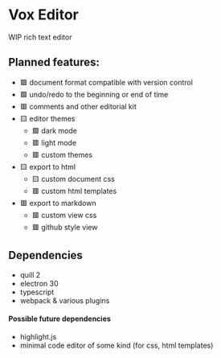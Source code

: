 # Vox Editor

WIP rich text editor

## Planned features:
+ 🟩 document format compatible with version control
+ 🟩 undo/redo to the beginning or end of time
+ 🟥 comments and other editorial kit
+ 🟨 editor themes
    - 🟩 dark mode
    - 🟥 light mode
    - 🟥 custom themes
+ 🟨 export to html
    - 🟨 custom document css
    - 🟥 custom html templates
+ 🟥 export to markdown
    - 🟥 custom view css
    - 🟥 github style view

## Dependencies
+ quill 2
+ electron 30
+ typescript
+ webpack & various plugins

#### Possible future dependencies
+ highlight.js
+ minimal code editor of some kind (for css, html templates)
